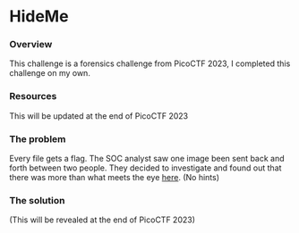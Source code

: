 # HideMe

### Overview
This challenge is a forensics challenge from PicoCTF 2023, I completed this challenge on my own.

### Resources
This will be updated at the end of PicoCTF 2023

### The problem
Every file gets a flag. 
The SOC analyst saw one image been sent back and forth between two people. They decided to investigate and found out that there was more than what meets the eye [here](https://artifacts.picoctf.net/c/489/flag.png).
(No hints)

### The solution
(This will be revealed at the end of PicoCTF 2023)
